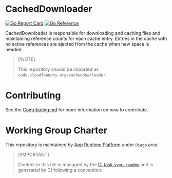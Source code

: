 # CachedDownloader

[![Go Report
Card](https://goreportcard.com/badge/code.cloudfoundry.org/cacheddownloader)](https://goreportcard.com/report/code.cloudfoundry.org/cacheddownloader)
[![Go
Reference](https://pkg.go.dev/badge/code.cloudfoundry.org/cacheddownloader.svg)](https://pkg.go.dev/code.cloudfoundry.org/cacheddownloader)

CachedDownloader is responsible for downloading and caching files and
maintaining reference counts for each cache entry. Entries in the cache
with no active references are ejected from the cache when new space is
needed.

> \[!NOTE\]
>
> This repository should be imported as
> `code.cloudfoundry.org/cacheddownloader`.

# Contributing

See the [Contributing.md](./.github/CONTRIBUTING.md) for more
information on how to contribute.

# Working Group Charter

This repository is maintained by [App Runtime
Platform](https://github.com/cloudfoundry/community/blob/main/toc/working-groups/app-runtime-platform.md)
under `Diego` area.

> \[!IMPORTANT\]
>
> Content in this file is managed by the [CI task
> `sync-readme`](https://github.com/cloudfoundry/wg-app-platform-runtime-ci/blob/main/shared/tasks/sync-readme/metadata.yml)
> and is generated by CI following a convention.
